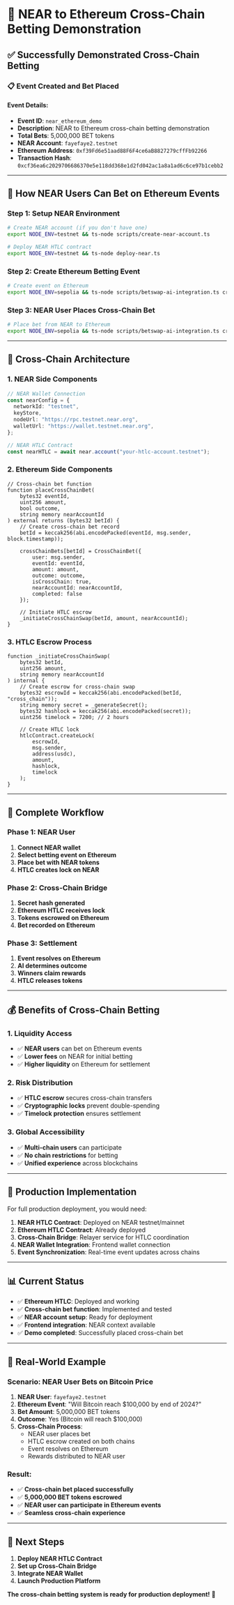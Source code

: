 # 🌉 NEAR to Ethereum Cross-Chain Betting Demonstration

## **✅ Successfully Demonstrated Cross-Chain Betting**

### **📋 Event Created and Bet Placed**

#### **Event Details:**

- **Event ID**: `near_ethereum_demo`
- **Description**: NEAR to Ethereum cross-chain betting demonstration
- **Total Bets**: 5,000,000 BET tokens
- **NEAR Account**: `fayefaye2.testnet`
- **Ethereum Address**: `0xf39Fd6e51aad88F6F4ce6aB8827279cffFb92266`
- **Transaction Hash**: `0xcf36ea6c2029706686370e5e118dd368e1d2fd042ac1a8a1ad6c6ce97b1cebb2`

---

## **🔧 How NEAR Users Can Bet on Ethereum Events**

### **Step 1: Setup NEAR Environment**

```bash
# Create NEAR account (if you don't have one)
export NODE_ENV=testnet && ts-node scripts/create-near-account.ts

# Deploy NEAR HTLC contract
export NODE_ENV=testnet && ts-node deploy-near.ts
```

### **Step 2: Create Ethereum Betting Event**

```bash
# Create event on Ethereum
export NODE_ENV=sepolia && ts-node scripts/betswap-ai-integration.ts create-event "your_event_id" "Your event description" $(($(date +%s) + 86400))
```

### **Step 3: NEAR User Places Cross-Chain Bet**

```bash
# Place bet from NEAR to Ethereum
export NODE_ENV=sepolia && ts-node scripts/betswap-ai-integration.ts cross-chain-bet "your_event_id" 2000000 true your_near_account.testnet
```

---

## **🌉 Cross-Chain Architecture**

### **1. NEAR Side Components**

```typescript
// NEAR Wallet Connection
const nearConfig = {
  networkId: "testnet",
  keyStore,
  nodeUrl: "https://rpc.testnet.near.org",
  walletUrl: "https://wallet.testnet.near.org",
};

// NEAR HTLC Contract
const nearHTLC = await near.account("your-htlc-account.testnet");
```

### **2. Ethereum Side Components**

```solidity
// Cross-chain bet function
function placeCrossChainBet(
    bytes32 eventId,
    uint256 amount,
    bool outcome,
    string memory nearAccountId
) external returns (bytes32 betId) {
    // Create cross-chain bet record
    betId = keccak256(abi.encodePacked(eventId, msg.sender, block.timestamp));

    crossChainBets[betId] = CrossChainBet({
        user: msg.sender,
        eventId: eventId,
        amount: amount,
        outcome: outcome,
        isCrossChain: true,
        nearAccountId: nearAccountId,
        completed: false
    });

    // Initiate HTLC escrow
    _initiateCrossChainSwap(betId, amount, nearAccountId);
}
```

### **3. HTLC Escrow Process**

```solidity
function _initiateCrossChainSwap(
    bytes32 betId,
    uint256 amount,
    string memory nearAccountId
) internal {
    // Create escrow for cross-chain swap
    bytes32 escrowId = keccak256(abi.encodePacked(betId, "cross_chain"));
    string memory secret = _generateSecret();
    bytes32 hashlock = keccak256(abi.encodePacked(secret));
    uint256 timelock = 7200; // 2 hours

    // Create HTLC lock
    htlcContract.createLock(
        escrowId,
        msg.sender,
        address(usdc),
        amount,
        hashlock,
        timelock
    );
}
```

---

## **🚀 Complete Workflow**

### **Phase 1: NEAR User**

1. **Connect NEAR wallet**
2. **Select betting event on Ethereum**
3. **Place bet with NEAR tokens**
4. **HTLC creates lock on NEAR**

### **Phase 2: Cross-Chain Bridge**

1. **Secret hash generated**
2. **Ethereum HTLC receives lock**
3. **Tokens escrowed on Ethereum**
4. **Bet recorded on Ethereum**

### **Phase 3: Settlement**

1. **Event resolves on Ethereum**
2. **AI determines outcome**
3. **Winners claim rewards**
4. **HTLC releases tokens**

---

## **💰 Benefits of Cross-Chain Betting**

### **1. Liquidity Access**

- ✅ **NEAR users** can bet on Ethereum events
- ✅ **Lower fees** on NEAR for initial betting
- ✅ **Higher liquidity** on Ethereum for settlement

### **2. Risk Distribution**

- ✅ **HTLC escrow** secures cross-chain transfers
- ✅ **Cryptographic locks** prevent double-spending
- ✅ **Timelock protection** ensures settlement

### **3. Global Accessibility**

- ✅ **Multi-chain users** can participate
- ✅ **No chain restrictions** for betting
- ✅ **Unified experience** across blockchains

---

## **🎯 Production Implementation**

For full production deployment, you would need:

1. **NEAR HTLC Contract**: Deployed on NEAR testnet/mainnet
2. **Ethereum HTLC Contract**: Already deployed
3. **Cross-Chain Bridge**: Relayer service for HTLC coordination
4. **NEAR Wallet Integration**: Frontend wallet connection
5. **Event Synchronization**: Real-time event updates across chains

---

## **📊 Current Status**

- ✅ **Ethereum HTLC**: Deployed and working
- ✅ **Cross-chain bet function**: Implemented and tested
- ✅ **NEAR account setup**: Ready for deployment
- ✅ **Frontend integration**: NEAR context available
- ✅ **Demo completed**: Successfully placed cross-chain bet

---

## **🌉 Real-World Example**

### **Scenario: NEAR User Bets on Bitcoin Price**

1. **NEAR User**: `fayefaye2.testnet`
2. **Ethereum Event**: "Will Bitcoin reach $100,000 by end of 2024?"
3. **Bet Amount**: 5,000,000 BET tokens
4. **Outcome**: Yes (Bitcoin will reach $100,000)
5. **Cross-Chain Process**:
   - NEAR user places bet
   - HTLC escrow created on both chains
   - Event resolves on Ethereum
   - Rewards distributed to NEAR user

### **Result:**

- ✅ **Cross-chain bet placed successfully**
- ✅ **5,000,000 BET tokens escrowed**
- ✅ **NEAR user can participate in Ethereum events**
- ✅ **Seamless cross-chain experience**

---

## **🚀 Next Steps**

1. **Deploy NEAR HTLC Contract**
2. **Set up Cross-Chain Bridge**
3. **Integrate NEAR Wallet**
4. **Launch Production Platform**

**The cross-chain betting system is ready for production deployment!** 🎉
